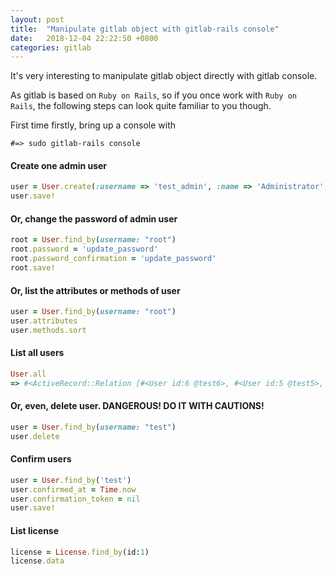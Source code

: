 ```yaml
---
layout: post
title:  "Manipulate gitlab object with gitlab-rails console"
date:   2018-12-04 22:22:50 +0800
categories: gitlab
---
```


It's very interesting to manipulate gitlab object directly with gitlab console. 

As gitlab is based on `Ruby on Rails`, so if you once work with `Ruby on Rails`, the following steps can look quite familiar to you though.

First time firstly, bring up a console with

```console
#=> sudo gitlab-rails console
```

#### Create one admin user

```ruby
user = User.create(:username => 'test_admin', :name => 'Administrator', :password => 'very_secure_password', :password_confirmation => 'very_secure_password', :admin => true, :email => 'admin@example.com',:confirm => false); 
user.save!
```

#### Or, change the password of admin user

```ruby
root = User.find_by(username: "root")
root.password = 'update_password'
root.password_confirmation = 'update_password'
root.save!
```

#### Or, list the attributes or methods of user

```ruby
user = User.find_by(username: "root")
user.attributes
user.methods.sort
```

#### List all users
```ruby
User.all
=> #<ActiveRecord::Relation [#<User id:6 @test6>, #<User id:5 @test5>, #<User id:1 @root>, #<User id:2 @test3>, #<User id:4 @test4>]>
```

#### Or, even, delete user. DANGEROUS! DO IT WITH CAUTIONS!

```ruby
user = User.find_by(username: "test")
user.delete
```
#### Confirm users

```ruby
user = User.find_by('test')
user.confirmed_at = Time.now
user.confirmation_token = nil
user.save!
```

#### List license

```ruby
license = License.find_by(id:1)
license.data
```
